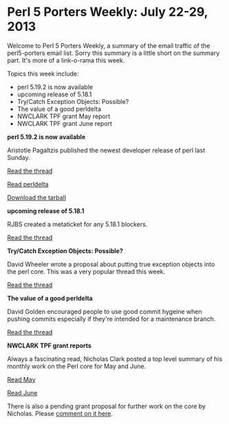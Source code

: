 Perl 5 Porters Weekly: July 22-29, 2013
=======================================

Welcome to Perl 5 Porters Weekly, a summary of the email traffic of the
perl5-porters email list.  Sorry this summary is a little short on the 
summary part. It's more of a link-o-rama this week.

Topics this week include:

* perl 5.19.2 is now available
* upcoming release of 5.18.1
* Try/Catch Exception Objects: Possible?
* The value of a good perldelta
* NWCLARK TPF grant May report
* NWCLARK TPF grant June report

**perl 5.19.2 is now available**

Aristotle Pagaltzis published the newest developer release of perl last
Sunday.

[Read the thread][1]

[Read perldelta][2]

[Download the tarball][3]

**upcoming release of 5.18.1**

RJBS created a metaticket for any 5.18.1 blockers.

[Read the thread][4]

**Try/Catch Exception Objects: Possible?**

David Wheeler wrote a proposal about putting true exception
objects into the perl core.  This was a very popular thread
this week.

[Read the thread][5]

**The value of a good perldelta**

David Golden encouraged people to use good commit hygeine when
pushing commits especially if they're intended for a maintenance
branch.

[Read the thread][6]

**NWCLARK TPF grant reports**

Always a fascinating read, Nicholas Clark posted a top level
summary of his monthly work on the Perl core for May and June.

[Read May][7]

[Read June][8]

There is also a pending grant proposal for further work
on the core by Nicholas. Please [comment on it here][9].

[1]: http://www.nntp.perl.org/group/perl.perl5.porters/2013/07/msg204905.html
[2]: https://metacpan.org/module/ARISTOTLE/perl-5.19.2/pod/perldelta.pod
[3]: http://cpan.metacpan.org/authors/id/A/AR/ARISTOTLE/perl-5.19.2.tar.gz
[4]: http://www.nntp.perl.org/group/perl.perl5.porters/2013/07/msg205022.html
[5]: http://www.nntp.perl.org/group/perl.perl5.porters/2013/07/msg204923.html
[6]: http://www.nntp.perl.org/group/perl.perl5.porters/2013/07/msg205114.html
[7]: http://www.nntp.perl.org/group/perl.perl5.porters/2013/07/msg205161.html
[8]: http://www.nntp.perl.org/group/perl.perl5.porters/2013/07/msg205162.html
[9]: http://news.perlfoundation.org/2013/07/grant-extension-request---impr-4.html

